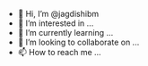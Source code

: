 - 👋 Hi, I’m @jagdishibm
- 👀 I’m interested in ...
- 🌱 I’m currently learning ...
- 💞️ I’m looking to collaborate on ...
- 📫 How to reach me ...

<!---
jagdishibm/jagdishibm is a ✨ special ✨ repository because its `README.md` (this file) appears on your GitHub profile.
You can click the Preview link to take a look at your changes.
--->
